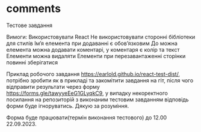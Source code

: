# comments

Тестове завдання

Вимоги: Використовувати React Не використовувати сторонні бібліотеки для стилів
Імʼя елемента при додаванні є обовʼязковим До можна елемента можна додавати
коментарі, у коментаря є колір та текст Елементи можна видаляти Елементи при
перезавантаженні сторінки повинні зберігатися

Приклад робочого завдання https://earlold.github.io/react-test-dist/, потрібно
зробити як в прикладі та закомітити завдання на гіт, після чого відправити
результати через форму https://forms.gle/tawyyeEeG1GLyqkC9, у випадку
некоректного посилання на репозиторій з виконаним тестовим завданням відповідь
форми буде ігноруватись. Дякую за розуміння.

Форма буде працювати(термін виконання тестового) до 12.00 22.09.2023.
